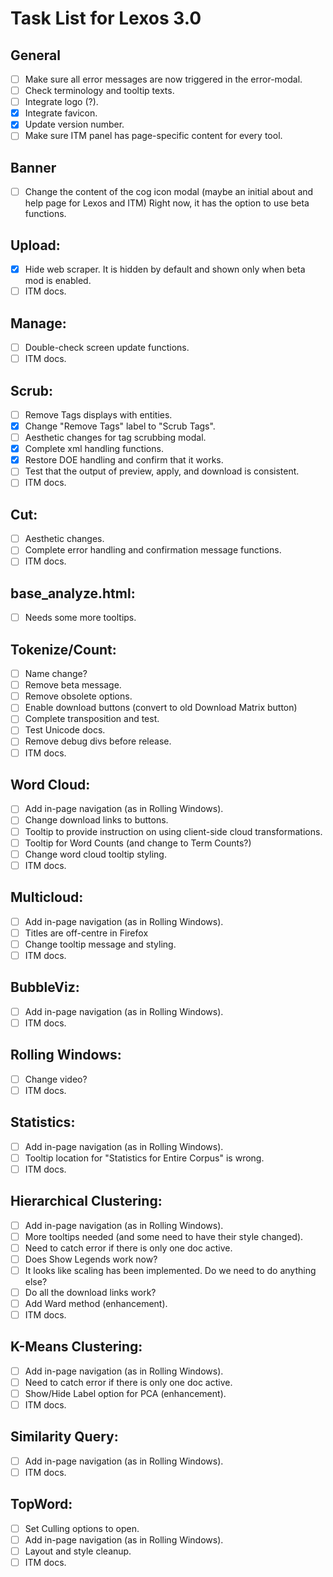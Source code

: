 # Task List for Lexos 3.0

## General
- [ ] Make sure all error messages are now triggered in the error-modal.
- [ ] Check terminology and tooltip texts.
- [ ] Integrate logo (?).
- [x] Integrate favicon.
- [x] Update version number.
- [ ] Make sure ITM panel has page-specific content for every tool.

## Banner
- [ ] Change the content of the cog icon modal (maybe an initial about and help page for Lexos and ITM) Right now, it has the option to use beta functions.

## Upload:
- [x] Hide web scraper. It is hidden by default and shown only when beta mod is enabled.
- [ ] ITM docs.

## Manage:
- [ ] Double-check screen update functions.
- [ ] ITM docs.

## Scrub:
- [ ] Remove Tags displays with entities.
- [x] Change "Remove Tags" label to "Scrub Tags".
- [ ] Aesthetic changes for tag scrubbing modal.
- [x] Complete xml handling functions.
- [x] Restore DOE handling and confirm that it works.
- [ ] Test that the output of preview, apply, and download is consistent.
- [ ] ITM docs.

## Cut:
- [ ] Aesthetic changes.
- [ ] Complete error handling and confirmation message functions.
- [ ] ITM docs.

## base_analyze.html:
- [ ] Needs some more tooltips.

## Tokenize/Count:
- [ ] Name change?
- [ ] Remove beta message.
- [ ] Remove obsolete options.
- [ ] Enable download buttons (convert to old Download Matrix button)
- [ ] Complete transposition and test.
- [ ] Test Unicode docs.
- [ ] Remove debug divs before release.
- [ ] ITM docs.

## Word Cloud:
- [ ] Add in-page navigation (as in Rolling Windows).
- [ ] Change download links to buttons.
- [ ] Tooltip to provide instruction on using client-side cloud transformations.
- [ ] Tooltip for Word Counts (and change to Term Counts?)
- [ ] Change word cloud tooltip styling.
- [ ] ITM docs.

## Multicloud:
- [ ] Add in-page navigation (as in Rolling Windows).
- [ ] Titles are off-centre in Firefox
- [ ] Change tooltip message and styling.
- [ ] ITM docs.

## BubbleViz:
- [ ] Add in-page navigation (as in Rolling Windows).
- [ ] ITM docs.

## Rolling Windows:
- [ ] Change video?
- [ ] ITM docs.

## Statistics:
- [ ] Add in-page navigation (as in Rolling Windows).
- [ ] Tooltip location for "Statistics for Entire Corpus" is wrong.
- [ ] ITM docs.

## Hierarchical Clustering:
- [ ] Add in-page navigation (as in Rolling Windows).
- [ ] More tooltips needed (and some need to have their style changed).
- [ ] Need to catch error if there is only one doc active.
- [ ] Does Show Legends work now?
- [ ] It looks like scaling has been implemented. Do we need to do anything else?
- [ ] Do all the download links work?
- [ ] Add Ward method (enhancement).
- [ ] ITM docs.

## K-Means Clustering:
- [ ] Add in-page navigation (as in Rolling Windows).
- [ ] Need to catch error if there is only one doc active.
- [ ] Show/Hide Label option for PCA (enhancement).
- [ ] ITM docs.

## Similarity Query:
- [ ] Add in-page navigation (as in Rolling Windows).
- [ ] ITM docs.

## TopWord:
- [ ] Set Culling options to open.
- [ ] Add in-page navigation (as in Rolling Windows).
- [ ] Layout and style cleanup.
- [ ] ITM docs.
